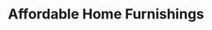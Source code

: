 ---
title: "Affordable Home Furnishings"
url: /beaumont/affordable-home-furnishings/
shop: furniture
---